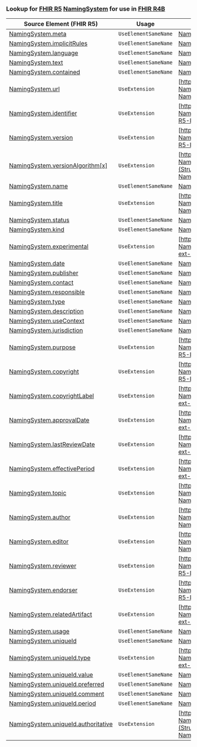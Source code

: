 ### Lookup for [FHIR R5](https://hl7.org/fhir/R5/) [NamingSystem](https://hl7.org/fhir/R5/NamingSystem.html) for use in [FHIR R4B](https://hl7.org/fhir/R4B/)

| Source Element (FHIR R5) | Usage | Target |
| -------------- | ----- | ------ |
| [NamingSystem.meta](https://hl7.org/fhir/R5/NamingSystem.html#resource) | `UseElementSameName` | [NamingSystem.meta](https://hl7.org/fhir/R4B/NamingSystem.html#resource) |
| [NamingSystem.implicitRules](https://hl7.org/fhir/R5/NamingSystem.html#resource) | `UseElementSameName` | [NamingSystem.implicitRules](https://hl7.org/fhir/R4B/NamingSystem.html#resource) |
| [NamingSystem.language](https://hl7.org/fhir/R5/NamingSystem.html#resource) | `UseElementSameName` | [NamingSystem.language](https://hl7.org/fhir/R4B/NamingSystem.html#resource) |
| [NamingSystem.text](https://hl7.org/fhir/R5/NamingSystem.html#resource) | `UseElementSameName` | [NamingSystem.text](https://hl7.org/fhir/R4B/NamingSystem.html#resource) |
| [NamingSystem.contained](https://hl7.org/fhir/R5/NamingSystem.html#resource) | `UseElementSameName` | [NamingSystem.contained](https://hl7.org/fhir/R4B/NamingSystem.html#resource) |
| [NamingSystem.url](https://hl7.org/fhir/R5/NamingSystem.html#resource) | `UseExtension` | [http://hl7.org/fhir/5.0/StructureDefinition/extension-NamingSystem.url](StructureDefinition-ext-R5-NamingSystem.url.html) |
| [NamingSystem.identifier](https://hl7.org/fhir/R5/NamingSystem.html#resource) | `UseExtension` | [http://hl7.org/fhir/5.0/StructureDefinition/extension-NamingSystem.identifier](StructureDefinition-ext-R5-NamingSystem.identifier.html) |
| [NamingSystem.version](https://hl7.org/fhir/R5/NamingSystem.html#resource) | `UseExtension` | [http://hl7.org/fhir/5.0/StructureDefinition/extension-NamingSystem.version](StructureDefinition-ext-R5-NamingSystem.version.html) |
| [NamingSystem.versionAlgorithm[x]](https://hl7.org/fhir/R5/NamingSystem.html#resource) | `UseExtension` | [http://hl7.org/fhir/5.0/StructureDefinition/extension-NamingSystem.versionAlgorithm](StructureDefinition-ext-R5-NamingSystem.versionAlgorithm.html) |
| [NamingSystem.name](https://hl7.org/fhir/R5/NamingSystem.html#resource) | `UseElementSameName` | [NamingSystem.name](https://hl7.org/fhir/R4B/NamingSystem.html#resource) |
| [NamingSystem.title](https://hl7.org/fhir/R5/NamingSystem.html#resource) | `UseExtension` | [http://hl7.org/fhir/5.0/StructureDefinition/extension-NamingSystem.title](StructureDefinition-ext-R5-NamingSystem.title.html) |
| [NamingSystem.status](https://hl7.org/fhir/R5/NamingSystem.html#resource) | `UseElementSameName` | [NamingSystem.status](https://hl7.org/fhir/R4B/NamingSystem.html#resource) |
| [NamingSystem.kind](https://hl7.org/fhir/R5/NamingSystem.html#resource) | `UseElementSameName` | [NamingSystem.kind](https://hl7.org/fhir/R4B/NamingSystem.html#resource) |
| [NamingSystem.experimental](https://hl7.org/fhir/R5/NamingSystem.html#resource) | `UseExtension` | [http://hl7.org/fhir/5.0/StructureDefinition/extension-NamingSystem.experimental](StructureDefinition-ext-R5-NamingSystem.experimental.html) |
| [NamingSystem.date](https://hl7.org/fhir/R5/NamingSystem.html#resource) | `UseElementSameName` | [NamingSystem.date](https://hl7.org/fhir/R4B/NamingSystem.html#resource) |
| [NamingSystem.publisher](https://hl7.org/fhir/R5/NamingSystem.html#resource) | `UseElementSameName` | [NamingSystem.publisher](https://hl7.org/fhir/R4B/NamingSystem.html#resource) |
| [NamingSystem.contact](https://hl7.org/fhir/R5/NamingSystem.html#resource) | `UseElementSameName` | [NamingSystem.contact](https://hl7.org/fhir/R4B/NamingSystem.html#resource) |
| [NamingSystem.responsible](https://hl7.org/fhir/R5/NamingSystem.html#resource) | `UseElementSameName` | [NamingSystem.responsible](https://hl7.org/fhir/R4B/NamingSystem.html#resource) |
| [NamingSystem.type](https://hl7.org/fhir/R5/NamingSystem.html#resource) | `UseElementSameName` | [NamingSystem.type](https://hl7.org/fhir/R4B/NamingSystem.html#resource) |
| [NamingSystem.description](https://hl7.org/fhir/R5/NamingSystem.html#resource) | `UseElementSameName` | [NamingSystem.description](https://hl7.org/fhir/R4B/NamingSystem.html#resource) |
| [NamingSystem.useContext](https://hl7.org/fhir/R5/NamingSystem.html#resource) | `UseElementSameName` | [NamingSystem.useContext](https://hl7.org/fhir/R4B/NamingSystem.html#resource) |
| [NamingSystem.jurisdiction](https://hl7.org/fhir/R5/NamingSystem.html#resource) | `UseElementSameName` | [NamingSystem.jurisdiction](https://hl7.org/fhir/R4B/NamingSystem.html#resource) |
| [NamingSystem.purpose](https://hl7.org/fhir/R5/NamingSystem.html#resource) | `UseExtension` | [http://hl7.org/fhir/5.0/StructureDefinition/extension-NamingSystem.purpose](StructureDefinition-ext-R5-NamingSystem.purpose.html) |
| [NamingSystem.copyright](https://hl7.org/fhir/R5/NamingSystem.html#resource) | `UseExtension` | [http://hl7.org/fhir/5.0/StructureDefinition/extension-NamingSystem.copyright](StructureDefinition-ext-R5-NamingSystem.copyright.html) |
| [NamingSystem.copyrightLabel](https://hl7.org/fhir/R5/NamingSystem.html#resource) | `UseExtension` | [http://hl7.org/fhir/5.0/StructureDefinition/extension-NamingSystem.copyrightLabel](StructureDefinition-ext-R5-NamingSystem.copyrightLabel.html) |
| [NamingSystem.approvalDate](https://hl7.org/fhir/R5/NamingSystem.html#resource) | `UseExtension` | [http://hl7.org/fhir/5.0/StructureDefinition/extension-NamingSystem.approvalDate](StructureDefinition-ext-R5-NamingSystem.approvalDate.html) |
| [NamingSystem.lastReviewDate](https://hl7.org/fhir/R5/NamingSystem.html#resource) | `UseExtension` | [http://hl7.org/fhir/5.0/StructureDefinition/extension-NamingSystem.lastReviewDate](StructureDefinition-ext-R5-NamingSystem.lastReviewDate.html) |
| [NamingSystem.effectivePeriod](https://hl7.org/fhir/R5/NamingSystem.html#resource) | `UseExtension` | [http://hl7.org/fhir/5.0/StructureDefinition/extension-NamingSystem.effectivePeriod](StructureDefinition-ext-R5-NamingSystem.effectivePeriod.html) |
| [NamingSystem.topic](https://hl7.org/fhir/R5/NamingSystem.html#resource) | `UseExtension` | [http://hl7.org/fhir/5.0/StructureDefinition/extension-NamingSystem.topic](StructureDefinition-ext-R5-NamingSystem.topic.html) |
| [NamingSystem.author](https://hl7.org/fhir/R5/NamingSystem.html#resource) | `UseExtension` | [http://hl7.org/fhir/5.0/StructureDefinition/extension-NamingSystem.author](StructureDefinition-ext-R5-NamingSystem.author.html) |
| [NamingSystem.editor](https://hl7.org/fhir/R5/NamingSystem.html#resource) | `UseExtension` | [http://hl7.org/fhir/5.0/StructureDefinition/extension-NamingSystem.editor](StructureDefinition-ext-R5-NamingSystem.editor.html) |
| [NamingSystem.reviewer](https://hl7.org/fhir/R5/NamingSystem.html#resource) | `UseExtension` | [http://hl7.org/fhir/5.0/StructureDefinition/extension-NamingSystem.reviewer](StructureDefinition-ext-R5-NamingSystem.reviewer.html) |
| [NamingSystem.endorser](https://hl7.org/fhir/R5/NamingSystem.html#resource) | `UseExtension` | [http://hl7.org/fhir/5.0/StructureDefinition/extension-NamingSystem.endorser](StructureDefinition-ext-R5-NamingSystem.endorser.html) |
| [NamingSystem.relatedArtifact](https://hl7.org/fhir/R5/NamingSystem.html#resource) | `UseExtension` | [http://hl7.org/fhir/5.0/StructureDefinition/extension-NamingSystem.relatedArtifact](StructureDefinition-ext-R5-NamingSystem.relatedArtifact.html) |
| [NamingSystem.usage](https://hl7.org/fhir/R5/NamingSystem.html#resource) | `UseElementSameName` | [NamingSystem.usage](https://hl7.org/fhir/R4B/NamingSystem.html#resource) |
| [NamingSystem.uniqueId](https://hl7.org/fhir/R5/NamingSystem.html#resource) | `UseElementSameName` | [NamingSystem.uniqueId](https://hl7.org/fhir/R4B/NamingSystem.html#resource) |
| [NamingSystem.uniqueId.type](https://hl7.org/fhir/R5/NamingSystem.html#resource) | `UseExtension` | [http://hl7.org/fhir/5.0/StructureDefinition/extension-NamingSystem.uniqueId.type](StructureDefinition-ext-R5-NamingSystem.un.type.html) |
| [NamingSystem.uniqueId.value](https://hl7.org/fhir/R5/NamingSystem.html#resource) | `UseElementSameName` | [NamingSystem.uniqueId.value](https://hl7.org/fhir/R4B/NamingSystem.html#resource) |
| [NamingSystem.uniqueId.preferred](https://hl7.org/fhir/R5/NamingSystem.html#resource) | `UseElementSameName` | [NamingSystem.uniqueId.preferred](https://hl7.org/fhir/R4B/NamingSystem.html#resource) |
| [NamingSystem.uniqueId.comment](https://hl7.org/fhir/R5/NamingSystem.html#resource) | `UseElementSameName` | [NamingSystem.uniqueId.comment](https://hl7.org/fhir/R4B/NamingSystem.html#resource) |
| [NamingSystem.uniqueId.period](https://hl7.org/fhir/R5/NamingSystem.html#resource) | `UseElementSameName` | [NamingSystem.uniqueId.period](https://hl7.org/fhir/R4B/NamingSystem.html#resource) |
| [NamingSystem.uniqueId.authoritative](https://hl7.org/fhir/R5/NamingSystem.html#resource) | `UseExtension` | [http://hl7.org/fhir/5.0/StructureDefinition/extension-NamingSystem.uniqueId.authoritative](StructureDefinition-ext-R5-NamingSystem.un.authoritative.html) |
